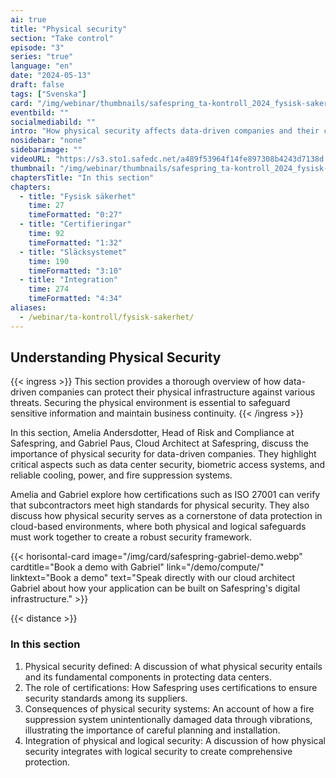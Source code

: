 ```yaml
---
ai: true
title: "Physical security"
section: "Take control"
episode: "3"
series: "true"
language: "en"
date: "2024-05-13"
draft: false
tags: ["Svenska"]
card: "/img/webinar/thumbnails/safespring_ta-kontroll_2024_fysisk-sakerhet.jpg"
eventbild: ""
socialmediabild: ""
intro: "How physical security affects data-driven companies and their cloud services"
nosidebar: "none"
sidebarimage: ""
videoURL: "https://s3.sto1.safedc.net/a489f53964f14fe897308b4243d7138d:processedvideos/safespring_ta-kontroll_2024_fysisk-sakerhet_final/master.m3u8"
thumbnail: "/img/webinar/thumbnails/safespring_ta-kontroll_2024_fysisk-sakerhet.jpg"
chaptersTitle: "In this section"
chapters:
  - title: "Fysisk säkerhet"
    time: 27
    timeFormatted: "0:27"
  - title: "Certifieringar"
    time: 92
    timeFormatted: "1:32"
  - title: "Släcksystemet"
    time: 190
    timeFormatted: "3:10"
  - title: "Integration"
    time: 274
    timeFormatted: "4:34"
aliases:
  - /webinar/ta-kontroll/fysisk-sakerhet/
---
```

## Understanding Physical Security

{{< ingress >}}
This section provides a thorough overview of how data-driven companies can protect their physical infrastructure against various threats. Securing the physical environment is essential to safeguard sensitive information and maintain business continuity.
{{< /ingress >}}

In this section, Amelia Andersdotter, Head of Risk and Compliance at Safespring, and Gabriel Paus, Cloud Architect at Safespring, discuss the importance of physical security for data-driven companies. They highlight critical aspects such as data center security, biometric access systems, and reliable cooling, power, and fire suppression systems.

Amelia and Gabriel explore how certifications such as ISO 27001 can verify that subcontractors meet high standards for physical security. They also discuss how physical security serves as a cornerstone of data protection in cloud-based environments, where both physical and logical safeguards must work together to create a robust security framework.

{{< horisontal-card image="/img/card/safespring-gabriel-demo.webp" cardtitle="Book a demo with Gabriel" link="/demo/compute/" linktext="Book a demo" text="Speak directly with our cloud architect Gabriel about how your application can be built on Safespring's digital infrastructure." >}}

{{< distance >}}

### In this section

1. Physical security defined: A discussion of what physical security entails and its fundamental components in protecting data centers.
2. The role of certifications: How Safespring uses certifications to ensure security standards among its suppliers.
3. Consequences of physical security systems: An account of how a fire suppression system unintentionally damaged data through vibrations, illustrating the importance of careful planning and installation.
4. Integration of physical and logical security: A discussion of how physical security integrates with logical security to create comprehensive protection.